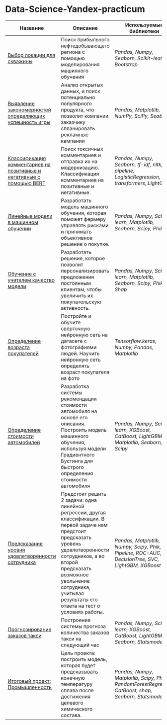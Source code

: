 # Data-Science-Yandex-practicum
| Название | Описание | Используемые библиотеки |
| --- | --- | --- |
| [Выбор локации для скважины](https://github.com/lodygin-mikhail/yandex-practicum-data-scientist/tree/main/Well%20location) | Поиск прибыльного нефтедобывающего региона с помощью моделирования машинного обучения | *Pandas, Numpy, Seaborn, Scikit-learn, Bootstrap* |
| [Выявление закономерностей определяющих успешность игры](https://github.com/lodygin-mikhail/yandex-practicum-data-scientist/tree/main/Video%20game%20analytics) | Анализ открытых данных, и поиск потенциально популярного продукта, что позволит компании заказчику спланировать рекламные кампании | *Pandas, Matplotlib, NumPy, SciPy, Seaborn* |
| [Классификация комментариев на позитивные и негативные с помощью BERT](https://github.com/lodygin-mikhail/yandex-practicum-data-scientist/tree/main/Text%20analysis) | Поиск токсичных комментариев и отправка их на модернизацию. Классификация комментариев на позитивные и негативные. | *Pandas, Numpy, Seaborn, tf-idf, nltk, pipeline, LogisticRegression, transformers, LightGBM* |
| [Линейные модели в машинном обучении](https://github.com/lodygin-mikhail/yandex-practicum-data-scientist/tree/main/Linear%20ML%20models) | Разработать модель машинного обучения, которая поможет фермеру управлять рисками и принимать объективное решение о покупке.  | *Pandas, Numpy, Scikit-learn, Matplotlib, Seaborn, Scipy, Phik* |
| [Обучение с учителем качество модели](https://github.com/lodygin-mikhail/yandex-practicum-data-scientist/tree/main/Supervised%20learning%2C%20model%20quality) | Разработать решение, которое позволит персонализировать предложения постоянным клиентам, чтобы увеличить их покупательскую активность. | *Pandas, Numpy, Scikit-learn, Matplotlib, Seaborn, Scipy, Phik, Shap* |
| [Определение возраста покупателей](https://github.com/lodygin-mikhail/yandex-practicum-data-scientist/tree/main/Customer%20age%20prediction) | Постройте и обучите свёрточную нейронную сеть на датасете с фотографиями людей. Научить нейронную сеть определять возраст покупателя на фото | *Tensorflow.keras, Numpy, Pandas, Matplotlib* |
| [Определение стоимости автомобилей](https://github.com/lodygin-mikhail/yandex-practicum-data-scientist/tree/main/Car%20cost%20estimation) | Разработка системы рекомендации стоимости автомобиля на основе его описания. Построить модель машинного обучения, используя модели Градиентного Бустинга для быстрого определения стоимости автомобиля | *Pandas, Numpy, Scikit-learn, XGBoost, CatBoost, LightGBM, Matplotlib, Seaborn, Scipy* |
| [Предсказание уровня удовлетворённости сотрудника](https://github.com/lodygin-mikhail/yandex-practicum-data-scientist/tree/main/HR%20analytics) | Предстоит решить 2 задачи: одна линейной регрессии, другая классификации. В первой задаче нам предстоит предсказать уровень удовлетворенности сотрудников, а во второй предсказать возможное увольнение сотрудника, учитывая результаты его ответа на тест о условиях работы.| *Pandas, Matplotlib, Numpy, Scipy, Phik, Pipeline, ROC-AUC, DecisionTree, SVC, LightGBM, XGBoost* |
| [Прогнозирование заказов такси](https://github.com/lodygin-mikhail/yandex-practicum-data-scientist/tree/main/Taxi%20demand%20prediction) | Построение системы прогноза количества заказов такси на следующий час | *Pandas, Numpy, Scikit-learn, XGBoost, CatBoost, LightGBM, Seaborn, Statsmodels* |
| [Итоговый проект: Промышленность](https://github.com/lodygin-mikhail/yandex-practicum-data-scientist/tree/main/Energy%20consumption%20optimization%20for%20steel%20processing) | Цель проекта: построить модель, которая будет предсказывать конечную температуру сплава после достижения целевого химического состава. | *Pandas, Numpy, Matplotlib, Scipy, Phik, RandomForestRegressor, CatBoost, shap, Seaborn, Statsmodels* |